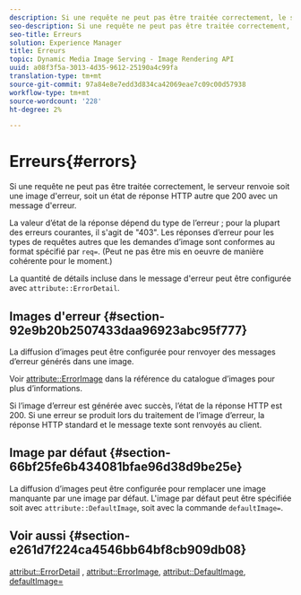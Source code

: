 ```yaml
---
description: Si une requête ne peut pas être traitée correctement, le serveur renvoie soit une image d'erreur, soit un état de réponse HTTP autre que 200 avec un message d'erreur.
seo-description: Si une requête ne peut pas être traitée correctement, le serveur renvoie soit une image d'erreur, soit un état de réponse HTTP autre que 200 avec un message d'erreur.
seo-title: Erreurs
solution: Experience Manager
title: Erreurs
topic: Dynamic Media Image Serving - Image Rendering API
uuid: a08f3f5a-3013-4d35-9612-25190a4c99fa
translation-type: tm+mt
source-git-commit: 97a84e8e7edd3d834ca42069eae7c09c00d57938
workflow-type: tm+mt
source-wordcount: '228'
ht-degree: 2%

---
```



# Erreurs{#errors}

Si une requête ne peut pas être traitée correctement, le serveur renvoie soit une image d&#39;erreur, soit un état de réponse HTTP autre que 200 avec un message d&#39;erreur.

La valeur d’état de la réponse dépend du type de l’erreur ; pour la plupart des erreurs courantes, il s&#39;agit de &quot;403&quot;. Les réponses d’erreur pour les types de requêtes autres que les demandes d’image sont conformes au format spécifié par `req=`. (Peut ne pas être mis en oeuvre de manière cohérente pour le moment.)

La quantité de détails incluse dans le message d&#39;erreur peut être configurée avec `attribute::ErrorDetail`.

## Images d&#39;erreur {#section-92e9b20b2507433daa96923abc95f777}

La diffusion d’images peut être configurée pour renvoyer des messages d’erreur générés dans une image.

Voir [attribute::ErrorImage](../../../../../is-api/image-catalog/image-serving-api-ref/c-image-catalog-reference/c-attributes-reference/r-errorimage.md#reference-c494d5d8b2584fe3800f35baabd0292c) dans la référence du catalogue d’images pour plus d’informations.

Si l’image d’erreur est générée avec succès, l’état de la réponse HTTP est 200. Si une erreur se produit lors du traitement de l’image d’erreur, la réponse HTTP standard et le message texte sont renvoyés au client.

## Image par défaut {#section-66bf25fe6b434081bfae96d38d9be25e}

La diffusion d’images peut être configurée pour remplacer une image manquante par une image par défaut. L&#39;image par défaut peut être spécifiée soit avec `attribute::DefaultImage`, soit avec la commande `defaultImage=`.

## Voir aussi {#section-e261d7f224ca4546bb64bf8cb909db08}

[attribut::ErrorDetail](../../../../../is-api/image-catalog/image-serving-api-ref/c-image-catalog-reference/c-attributes-reference/r-errordetail.md#reference-4987c8cddcba4c88960170e49cafc561) ,  [attribut::ErrorImage](../../../../../is-api/image-catalog/image-serving-api-ref/c-image-catalog-reference/c-attributes-reference/r-errorimage.md#reference-c494d5d8b2584fe3800f35baabd0292c),  [attribut::DefaultImage](../../../../../is-api/image-catalog/image-serving-api-ref/c-image-catalog-reference/c-attributes-reference/r-is-cat-defaultimage.md#reference-8e9900e129f54ed68462a3c2fc3bc433),  [defaultImage=](../../../../../is-api/http-ref/image-serving-api-ref/c-http-protocol-reference/c-command-reference/r-is-http-defaultimage.md#reference-209aa6ce830f490483412eb26af67fd2)
